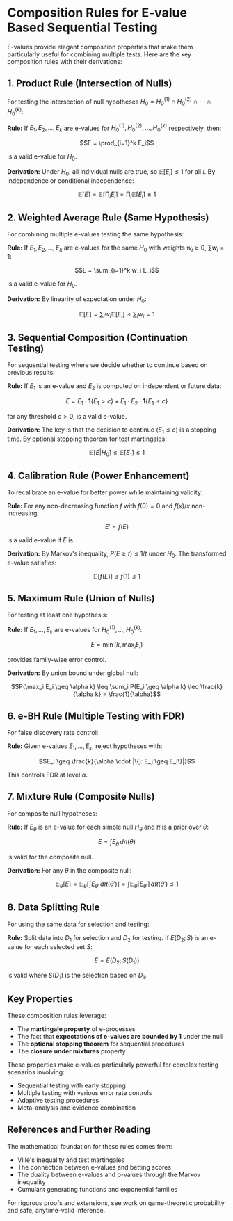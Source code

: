 # Composition Rules for E-value Based Sequential Testing

E-values provide elegant composition properties that make them particularly useful for combining multiple tests. Here are the key composition rules with their derivations:

## 1. Product Rule (Intersection of Nulls)

For testing the intersection of null hypotheses $H_0 = H_0^{(1)} \cap H_0^{(2)} \cap \cdots \cap H_0^{(k)}$:

**Rule:** If $E_1, E_2, \ldots, E_k$ are e-values for $H_0^{(1)}, H_0^{(2)}, \ldots, H_0^{(k)}$ respectively, then:

$$E = \prod_{i=1}^k E_i$$

is a valid e-value for $H_0$.

**Derivation:** Under $H_0$, all individual nulls are true, so $\mathbb{E}[E_i] \leq 1$ for all $i$. By independence or conditional independence:

$$\mathbb{E}[E] = \mathbb{E}\left[\prod_i E_i\right] = \prod_i \mathbb{E}[E_i] \leq 1$$

## 2. Weighted Average Rule (Same Hypothesis)

For combining multiple e-values testing the same hypothesis:

**Rule:** If $E_1, E_2, \ldots, E_k$ are e-values for the same $H_0$ with weights $w_i \geq 0$, $\sum w_i = 1$:

$$E = \sum_{i=1}^k w_i E_i$$

is a valid e-value for $H_0$.

**Derivation:** By linearity of expectation under $H_0$:

$$\mathbb{E}[E] = \sum_i w_i \mathbb{E}[E_i] \leq \sum_i w_i = 1$$

## 3. Sequential Composition (Continuation Testing)

For sequential testing where we decide whether to continue based on previous results:

**Rule:** If $E_1$ is an e-value and $E_2$ is computed on independent or future data:

$$E = E_1 \cdot \mathbf{1}\{E_1 > c\} + E_1 \cdot E_2 \cdot \mathbf{1}\{E_1 \leq c\}$$

for any threshold $c > 0$, is a valid e-value.

**Derivation:** The key is that the decision to continue $(E_1 \leq c)$ is a stopping time. By optional stopping theorem for test martingales:

$$\mathbb{E}[E|H_0] \leq \mathbb{E}[E_1] \leq 1$$

## 4. Calibration Rule (Power Enhancement)

To recalibrate an e-value for better power while maintaining validity:

**Rule:** For any non-decreasing function $f$ with $f(0) = 0$ and $f(x)/x$ non-increasing:

$$E' = f(E)$$

is a valid e-value if $E$ is.

**Derivation:** By Markov's inequality, $P(E \geq t) \leq 1/t$ under $H_0$. The transformed e-value satisfies:

$$\mathbb{E}[f(E)] \leq f(1) \leq 1$$

## 5. Maximum Rule (Union of Nulls)

For testing at least one hypothesis:

**Rule:** If $E_1, \ldots, E_k$ are e-values for $H_0^{(1)}, \ldots, H_0^{(k)}$:

$$E = \min(k, \max_i E_i)$$

provides family-wise error control.

**Derivation:** By union bound under global null:

$$P(\max_i E_i \geq \alpha k) \leq \sum_i P(E_i \geq \alpha k) \leq \frac{k}{\alpha k} = \frac{1}{\alpha}$$

## 6. e-BH Rule (Multiple Testing with FDR)

For false discovery rate control:

**Rule:** Given e-values $E_1, \ldots, E_k$, reject hypotheses with:

$$E_i \geq \frac{k}{\alpha \cdot |\{j: E_j \geq E_i\}|}$$

This controls FDR at level $\alpha$.

## 7. Mixture Rule (Composite Nulls)

For composite null hypotheses:

**Rule:** If $E_\theta$ is an e-value for each simple null $H_\theta$ and $\pi$ is a prior over $\theta$:

$$E = \int E_\theta \, d\pi(\theta)$$

is valid for the composite null.

**Derivation:** For any $\theta$ in the composite null:

$$\mathbb{E}_\theta[E] = \mathbb{E}_\theta\left[\int E_{\theta'} \, d\pi(\theta')\right] = \int \mathbb{E}_\theta[E_{\theta'}] \, d\pi(\theta') \leq 1$$

## 8. Data Splitting Rule

For using the same data for selection and testing:

**Rule:** Split data into $D_1$ for selection and $D_2$ for testing. If $E(D_2; S)$ is an e-value for each selected set $S$:

$$E = E(D_2; S(D_1))$$

is valid where $S(D_1)$ is the selection based on $D_1$.

## Key Properties

These composition rules leverage:
- The **martingale property** of e-processes
- The fact that **expectations of e-values are bounded by 1** under the null
- The **optional stopping theorem** for sequential procedures
- The **closure under mixtures** property

These properties make e-values particularly powerful for complex testing scenarios involving:
- Sequential testing with early stopping
- Multiple testing with various error rate controls
- Adaptive testing procedures
- Meta-analysis and evidence combination

## References and Further Reading

The mathematical foundation for these rules comes from:
- Ville's inequality and test martingales
- The connection between e-values and betting scores
- The duality between e-values and p-values through the Markov inequality
- Cumulant generating functions and exponential families

For rigorous proofs and extensions, see work on game-theoretic probability and safe, anytime-valid inference.
